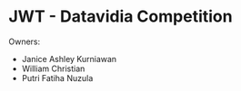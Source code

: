 # JWT - Datavidia Competition

Owners: 
- Janice Ashley Kurniawan
- William Christian
- Putri Fatiha Nuzula
